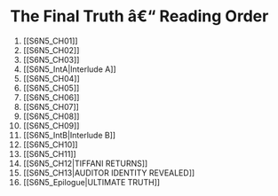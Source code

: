 ﻿# The Final Truth â€“ Reading Order

1. [[S6N5_CH01]]
2. [[S6N5_CH02]]
3. [[S6N5_CH03]]
4. [[S6N5_IntA|Interlude A]]
5. [[S6N5_CH04]]
6. [[S6N5_CH05]]
7. [[S6N5_CH06]]
8. [[S6N5_CH07]]
9. [[S6N5_CH08]]
10. [[S6N5_CH09]]
11. [[S6N5_IntB|Interlude B]]
12. [[S6N5_CH10]]
13. [[S6N5_CH11]]
14. [[S6N5_CH12|TIFFANI RETURNS]]
15. [[S6N5_CH13|AUDITOR IDENTITY REVEALED]]
16. [[S6N5_Epilogue|ULTIMATE TRUTH]]
